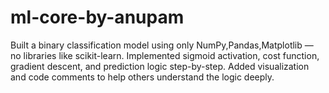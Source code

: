 # ml-core-by-anupam
Built a binary classification model using only NumPy,Pandas,Matplotlib — no libraries like scikit-learn. Implemented sigmoid activation, cost function, gradient descent, and prediction logic step-by-step. Added visualization and code comments to help others understand the logic deeply.

